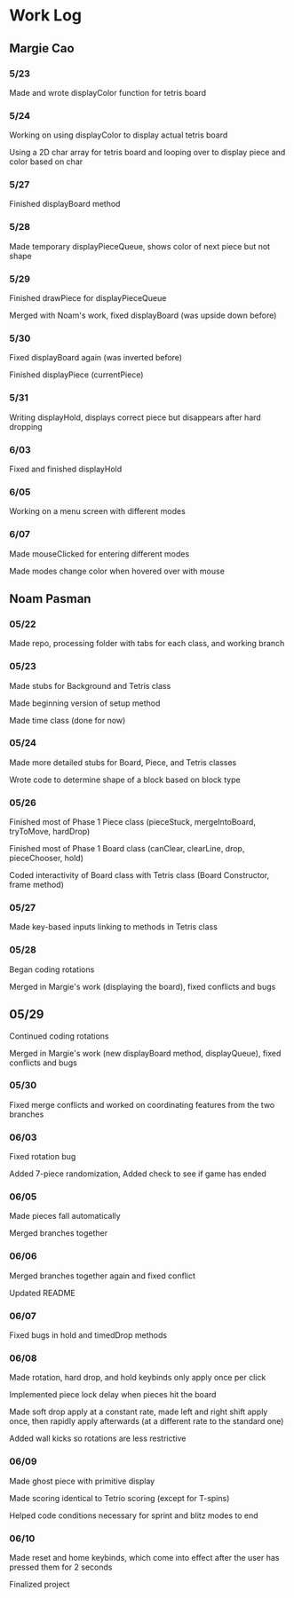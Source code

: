 # Work Log

## Margie Cao

### 5/23

Made and wrote displayColor function for tetris board

### 5/24

Working on using displayColor to display actual tetris board

Using a 2D char array for tetris board and looping over to display piece and color based on char

### 5/27

Finished displayBoard method

### 5/28

Made temporary displayPieceQueue, shows color of next piece but not shape

### 5/29

Finished drawPiece for displayPieceQueue

Merged with Noam's work, fixed displayBoard (was upside down before)

### 5/30

Fixed displayBoard again (was inverted before)

Finished displayPiece (currentPiece)

### 5/31

Writing displayHold, displays correct piece but disappears after hard dropping

### 6/03

Fixed and finished displayHold

### 6/05

Working on a menu screen with different modes

### 6/07

Made mouseClicked for entering different modes

Made modes change color when hovered over with mouse

## Noam Pasman

### 05/22

Made repo, processing folder with tabs for each class, and working branch

### 05/23

Made stubs for Background and Tetris class

Made beginning version of setup method

Made time class (done for now)

### 05/24

Made more detailed stubs for Board, Piece, and Tetris classes

Wrote code to determine shape of a block based on block type

### 05/26

Finished most of Phase 1 Piece class 
(pieceStuck, mergeIntoBoard, tryToMove, hardDrop)

Finished most of Phase 1 Board class
(canClear, clearLine, drop, pieceChooser, hold)

Coded interactivity of Board class with Tetris class
(Board Constructor, frame method)

### 05/27

Made key-based inputs linking to methods in Tetris class

### 05/28

Began coding rotations

Merged in Margie's work (displaying the board), fixed conflicts and bugs

## 05/29

Continued coding rotations

Merged in Margie's work (new displayBoard method, displayQueue), fixed conflicts and bugs

### 05/30

Fixed merge conflicts and worked on coordinating features from the two branches

### 06/03

Fixed rotation bug

Added 7-piece randomization, Added check to see if game has ended

### 06/05

Made pieces fall automatically

Merged branches together

### 06/06

Merged branches together again and fixed conflict

Updated README

### 06/07

Fixed bugs in hold and timedDrop methods

### 06/08

Made rotation, hard drop, and hold keybinds only apply once per click

Implemented piece lock delay when pieces hit the board

Made soft drop apply at a constant rate, made left and right shift
apply once, then rapidly apply afterwards
(at a different rate to the standard one)

Added wall kicks so rotations are less restrictive

### 06/09

Made ghost piece with primitive display

Made scoring identical to Tetrio scoring (except for T-spins)

Helped code conditions necessary for sprint and blitz modes to end

### 06/10

Made reset and home keybinds, which come into effect after the user
has pressed them for 2 seconds

Finalized project